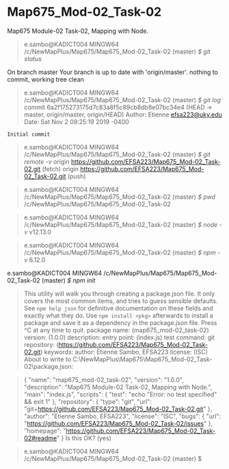 # Map675_Mod-02_Task-02
Map675 Module-02 Task-02, Mapping with Node.

>e.sambo@KADICT004 MINGW64 /c/NewMapPlus/Map675/Map675_Mod-02_Task-02 (master)
_$ git status_

On branch master
Your branch is up to date with 'origin/master'.
nothing to commit, working tree clean

>e.sambo@KADICT004 MINGW64 /c/NewMapPlus/Map675/Map675_Mod-02_Task-02 (master)
_$ git log_
commit 6a2f175273175d7c83a8f5c89cb8db8e07bc34e4 (HEAD -> master, origin/master, origin/HEAD)
Author: Etienne <efsa223@uky.edu>
Date:   Sat Nov 2 09:25:19 2019 -0400

    Initial commit

>e.sambo@KADICT004 MINGW64 /c/NewMapPlus/Map675/Map675_Mod-02_Task-02 (master)
_$ git remote -v_
origin  https://github.com/EFSA223/Map675_Mod-02_Task-02.git (fetch)
origin  https://github.com/EFSA223/Map675_Mod-02_Task-02.git (push)

>e.sambo@KADICT004 MINGW64 /c/NewMapPlus/Map675/Map675_Mod-02_Task-02 (master)
_$ pwd_
/c/NewMapPlus/Map675/Map675_Mod-02_Task-02

>e.sambo@KADICT004 MINGW64 /c/NewMapPlus/Map675/Map675_Mod-02_Task-02 (master)
_$ node -v_
v12.13.0

>e.sambo@KADICT004 MINGW64 /c/NewMapPlus/Map675/Map675_Mod-02_Task-02 (master)
_$ npm -v_
6.12.0

e.sambo@KADICT004 MINGW64 /c/NewMapPlus/Map675/Map675_Mod-02_Task-02 (master)
_$ npm init_
>This utility will walk you through creating a package.json file.
It only covers the most common items, and tries to guess sensible defaults.
See `npm help json` for definitive documentation on these fields
and exactly what they do.
Use `npm install <pkg>` afterwards to install a package and
save it as a dependency in the package.json file.
Press ^C at any time to quit.
package name: (map675_mod-02_task-02)
version: (1.0.0)
description:
entry point: (index.js)
test command:
git repository: (https://github.com/EFSA223/Map675_Mod-02_Task-02.git)
keywords:
author: Etienne Sambo, EFSA223
license: (ISC)
About to write to C:\NewMapPlus\Map675\Map675_Mod-02_Task-02\package.json:

>{
  "name": "map675_mod-02_task-02",
  "version": "1.0.0",
  "description": "Map675 Module-02 Task-02, Mapping with Node.",
  "main": "index.js",
  "scripts": {
    "test": "echo \"Error: no test specified\" && exit 1"
  },
  "repository": {
    "type": "git",
    "url": "git+https://github.com/EFSA223/Map675_Mod-02_Task-02.git"
  },
  "author": "Etienne Sambo, EFSA223",
  "license": "ISC",
  "bugs": {
    "url": "https://github.com/EFSA223/Map675_Mod-02_Task-02/issues"
  },
  "homepage": "https://github.com/EFSA223/Map675_Mod-02_Task-02#readme"
}
Is this OK? (yes)

>e.sambo@KADICT004 MINGW64 /c/NewMapPlus/Map675/Map675_Mod-02_Task-02 (master)
$
